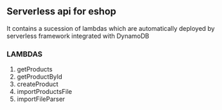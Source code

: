 ## Serverless api for eshop
It contains a sucession of lambdas which are automatically deployed by serverless framework integrated with DynamoDB

### LAMBDAS
1. getProducts
2. getProductById
3. createProduct
4. importProductsFile
5. importFileParser